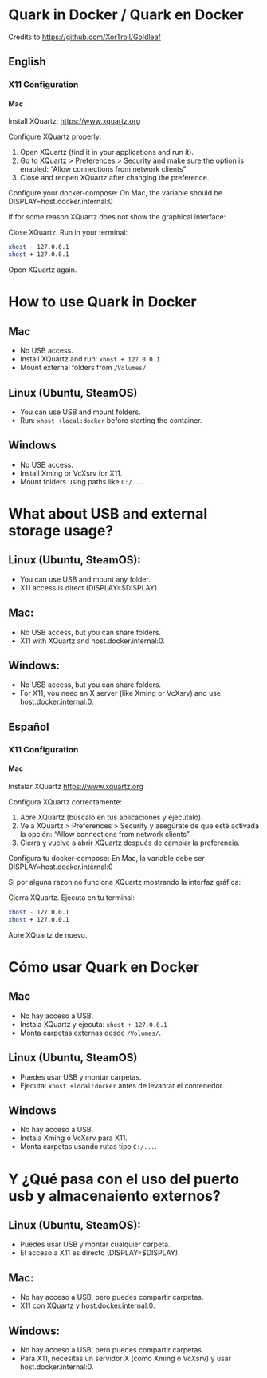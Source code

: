 # Quark in Docker / Quark en Docker

Credits to https://github.com/XorTroll/Goldleaf

## English

### X11 Configuration
#### Mac

Install XQuartz: https://www.xquartz.org

Configure XQuartz properly:
1. Open XQuartz (find it in your applications and run it).
2. Go to XQuartz > Preferences > Security and make sure the option is enabled: “Allow connections from network clients”
3. Close and reopen XQuartz after changing the preference.

Configure your docker-compose:
On Mac, the variable should be DISPLAY=host.docker.internal:0

If for some reason XQuartz does not show the graphical interface:

Close XQuartz.
Run in your terminal:
   ```sh
   xhost - 127.0.0.1
   xhost + 127.0.0.1
   ```
Open XQuartz again.

# How to use Quark in Docker

## Mac
- No USB access.
- Install XQuartz and run: `xhost + 127.0.0.1`
- Mount external folders from `/Volumes/`.

## Linux (Ubuntu, SteamOS)
- You can use USB and mount folders.
- Run: `xhost +local:docker` before starting the container.

## Windows
- No USB access.
- Install Xming or VcXsrv for X11.
- Mount folders using paths like `C:/...`.

# What about USB and external storage usage?
## Linux (Ubuntu, SteamOS):
- You can use USB and mount any folder.
- X11 access is direct (DISPLAY=$DISPLAY).
## Mac:
- No USB access, but you can share folders.
- X11 with XQuartz and host.docker.internal:0.
## Windows:
- No USB access, but you can share folders.
- For X11, you need an X server (like Xming or VcXsrv) and use host.docker.internal:0.

## Español

### X11 Configuration
#### Mac

Instalar XQuartz  https://www.xquartz.org

Configura XQuartz correctamente:
1. Abre XQuartz (búscalo en tus aplicaciones y ejecútalo).
2. Ve a XQuartz > Preferences > Security y asegúrate de que esté activada la opción: “Allow connections from network clients”
3. Cierra y vuelve a abrir XQuartz después de cambiar la preferencia.

Configura tu docker-compose:
En Mac, la variable debe ser DISPLAY=host.docker.internal:0

Si por alguna razon no funciona XQuartz mostrando la interfaz gráfica:

Cierra XQuartz.
Ejecuta en tu terminal:
   ```sh
   xhost - 127.0.0.1
   xhost + 127.0.0.1
   ```
Abre XQuartz de nuevo.


# Cómo usar Quark en Docker

## Mac
- No hay acceso a USB.
- Instala XQuartz y ejecuta: `xhost + 127.0.0.1`
- Monta carpetas externas desde `/Volumes/`.

## Linux (Ubuntu, SteamOS)
- Puedes usar USB y montar carpetas.
- Ejecuta: `xhost +local:docker` antes de levantar el contenedor.

## Windows
- No hay acceso a USB.
- Instala Xming o VcXsrv para X11.
- Monta carpetas usando rutas tipo `C:/...`.

# Y ¿Qué pasa con el uso del puerto usb y almacenaiento externos?
## Linux (Ubuntu, SteamOS):
- Puedes usar USB y montar cualquier carpeta.
- El acceso a X11 es directo (DISPLAY=$DISPLAY).
## Mac:
- No hay acceso a USB, pero puedes compartir carpetas.
- X11 con XQuartz y host.docker.internal:0.
## Windows:
- No hay acceso a USB, pero puedes compartir carpetas.
- Para X11, necesitas un servidor X (como Xming o VcXsrv) y usar host.docker.internal:0.
